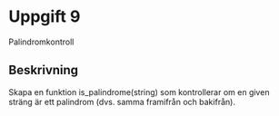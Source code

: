 # Uppgift 9

Palindromkontroll

## Beskrivning

Skapa en funktion is_palindrome(string) som kontrollerar om en given sträng är ett palindrom (dvs. samma framifrån och bakifrån).
